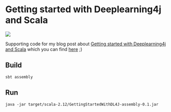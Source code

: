 # Getting started with Deeplearning4j and Scala

![](https://deeplearning4j.org/assets/themes/thedocs/img/DL4J.png)

Supporting code for my blog post about [Getting started with Deeplearning4j and Scala](http://datasmarts.net/2017/11/11/getting-started-with-deeplearning4j-and-scala/) which you can find [here](http://datasmarts.net/2017/11/11/getting-started-with-deeplearning4j-and-scala/) ;)

## Build

`sbt assembly`

## Run
`java -jar target/scala-2.12/GettingStartedWithDL4J-assembly-0.1.jar`
